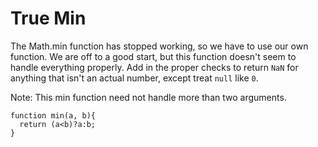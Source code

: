 # True Min

The Math.min function has stopped working, so we have to use our own function.  We are off to a good start, but this function doesn't seem to handle everything properly. Add in the proper checks to return `NaN` for anything that isn't an actual number, except treat `null` like `0`.

Note: This min function need not handle more than two arguments.


    function min(a, b){
      return (a<b)?a:b;
    }